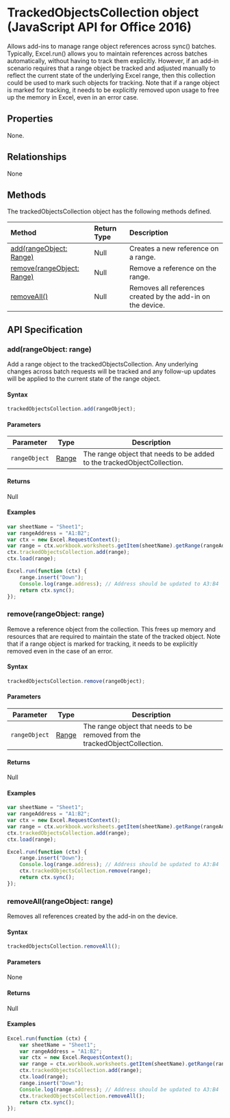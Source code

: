 # TrackedObjectsCollection object (JavaScript API for Office 2016)

Allows add-ins to manage range object references across sync() batches. Typically, Excel.run() allows you to maintain references across batches automatically, without having to track them explicitly. However, if an add-in scenario requires that a range object be tracked and adjusted manually to reflect the current state of the underlying Excel range, then this collection could be used to mark such objects for tracking. Note that if a range object is marked for tracking, it needs to be explicitly removed upon usage to free up the memory in Excel, even in an error case.

## Properties
None.

## Relationships

None

## Methods

The trackedObjectsCollection object has the following methods defined.

| Method     | Return Type    |Description|
|:-----------------|:--------|:----------|
|[add(rangeObject: Range)](#addrangeobject-range)| Null             |Creates a new reference on a range.|
|[remove(rangeObject: Range)](#removerangeobject-range)| Null             |Remove a reference on the range.  |
|[removeAll()](#removeall)| Null|Removes all references created by the add-in on the device.|


## API Specification 

### add(rangeObject: range)
Add a range object to the trackedObjectsCollection. Any underlying changes across batch requests will be tracked and any follow-up updates will be applied to the current state of the range object. 

#### Syntax
```js
trackedObjectsCollection.add(rangeObject);
```

#### Parameters

Parameter       | Type   | Description
--------------- | ------ | ------------
`rangeObject`  | [Range](range.md)| The range object that needs to be added to the trackedObjectCollection.

#### Returns
Null

#### Examples

```js
var sheetName = "Sheet1";
var rangeAddress = "A1:B2";
var ctx = new Excel.RequestContext();
var range = ctx.workbook.worksheets.getItem(sheetName).getRange(rangeAddress);
ctx.trackedObjectsCollection.add(range);
ctx.load(range);

Excel.run(function (ctx) { 
	range.insert("Down");
	Console.log(range.address); // Address should be updated to A3:B4
	return ctx.sync(); 
});
```


### remove(rangeObject: range)

Remove a reference object from the collection. This frees up memory and resources that are required to maintain the state of the tracked object. Note that if a range object is marked for tracking, it needs to be explicitly removed even in the case of an error.

#### Syntax
```js
trackedObjectsCollection.remove(rangeObject);
```

#### Parameters

Parameter       | Type   | Description
--------------- | ------ | ------------
`rangeObject`  | [Range](range.md)| The range object that needs to be removed from the trackedObjectCollection.

#### Returns
Null

#### Examples


```js
var sheetName = "Sheet1";
var rangeAddress = "A1:B2";
var ctx = new Excel.RequestContext();
var range = ctx.workbook.worksheets.getItem(sheetName).getRange(rangeAddress);
ctx.trackedObjectsCollection.add(range);
ctx.load(range);

Excel.run(function (ctx) { 
	range.insert("Down");
	Console.log(range.address); // Address should be updated to A3:B4
	ctx.trackedObjectsCollection.remove(range); 
	return ctx.sync(); 
});
```

### removeAll(rangeObject: range)

Removes all references created by the add-in on the device.

#### Syntax
```js
trackedObjectsCollection.removeAll();
```

#### Parameters

None

#### Returns
Null

#### Examples

```js
Excel.run(function (ctx) { 
	var sheetName = "Sheet1";
	var rangeAddress = "A1:B2";
	var ctx = new Excel.RequestContext();
	var range = ctx.workbook.worksheets.getItem(sheetName).getRange(rangeAddress);
	ctx.trackedObjectsCollection.add(range);
	ctx.load(range);
	range.insert("Down");
	Console.log(range.address); // Address should be updated to A3:B4
	ctx.trackedObjectsCollection.removeAll(); 
	return ctx.sync(); 
});
```
